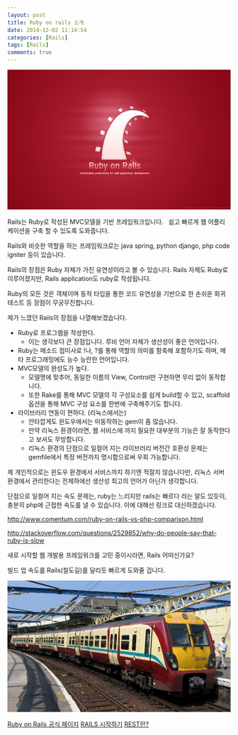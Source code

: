 ```yaml
---
layout: post
title: Ruby on rails 소개
date: 2014-12-02 11:14:54
categories: [Rails]
tags: [Rails]
comments: true
---
```


![rails_1](/images/rails_1.jpg)

Rails는 Ruby로 작성된 MVC모델을 기반 프레임워크입니다.
 
쉽고 빠르게 웹 어플리케이션을 구축 할 수 있도록 도와줍니다.

Rails와 비슷한 역할을 하는 프레임워크로는 java spring, python django, php code igniter 등이 있습니다.

Rails의 장점은 Ruby 자체가 가진 유연성이라고 볼 수 있습니다.
Rails 자체도 Ruby로 이루어졌지만, Rails application도 ruby로 작성됩니다.

Ruby의 모든 것은 객체이며 동적 타입을 통한 코드 유연성을 기반으로 한 손쉬운 회귀 테스트 등 장점이 무궁무진합니다.

제가 느꼈던 Rails의 장점을 나열해보겠습니다.

* Ruby로 프로그램을 작성한다.
    * 이는 생각보다 큰 장점입니다. 루비 언어 자체가 생산성이 좋은 언어입니다.
* Ruby는 메소드 접미사로 !나, ?를 통해 역할의 의미를 함축해 포함하기도 하며, 메타 프로그래밍에도 능수 능란한 언어입니다.
* MVC모델의 완성도가 높다.
    * 모델명에 맞추어, 동일한 이름의 View, Control만 구현하면 무리 없이 동작합니다.
    * 또한 Rake를 통해 MVC 모델의 각 구성요소를 쉽게 build할 수 있고, scaffold 옵션을 통해 MVC 구성 요소를 한번에 구축해주기도 합니다.
* 라이브러리 연동이 편하다. (리눅스에서는)
    * 안타깝게도 윈도우에서는 미동작하는 gem이 좀 많습니다.
    * 만약 리눅스 환경이라면, 웹 서비스에 까지 필요한 대부분의 기능은 잘 동작한다고 보셔도 무방합니다.
    * 리눅스 환경의 단점으로 일컬어 지는 라이브러리 버전간 호환성 문제는 gemfile에서 특정 버전까지 명시함으로써 우회 가능합니다.

제 개인적으로는 윈도우 환경에서 서비스까지 하기엔 적절치 않습니다만, 리눅스 서버 환경에서 관리한다는 전제하에선 생산성 최고의 언어가 아닌가 생각합니다.

단점으로 일컬어 지는 속도 문제는, ruby는 느리지만 rails는 빠르다 라는 말도 있듯이, 충분히 php에 근접한 속도를 낼 수 있습니다. 
이에 대해선 링크로 대신하겠습니다.

<http://www.comentum.com/ruby-on-rails-vs-php-comparison.html>

<http://stackoverflow.com/questions/2529852/why-do-people-say-that-ruby-is-slow>


새로 시작할 웹 개발용 프레임워크를 고민 중이시라면, Rails 어떠신가요?

빌드 업 속도를 Rails(철도길)를 달리듯 빠르게 도와줄 겁니다.

![rails_2](/images/rails_2.jpg)

[Ruby on Rails 공식 페이지](http://rubyonrails.org/)
[RAILS 시작하기](http://rubykr.github.io/rails_guides/getting_started.html)
[REST란?](http://www.joinc.co.kr/modules/moniwiki/wiki.php/man/12/rest/about#s-2.1)
